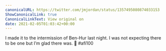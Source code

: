 ```yaml
---
canonicalURL: https://twitter.com/jmjordan/status/1357495080874033153
ShowCanonicalLink: true
CanonicalLinkText: View original on
date: 2021-02-05T01:03:42+00:00
---
```

I made it to the intermission of Ben-Hur last night. I was not expecting there to be one but I’m glad there was. 🎥 #afi100